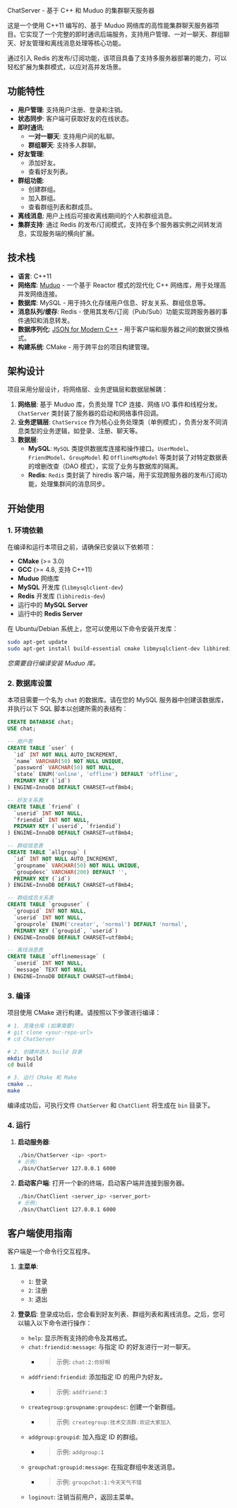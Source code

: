 ChatServer - 基于 C++ 和 Muduo 的集群聊天服务器

这是一个使用 C++11 编写的、基于 Muduo 网络库的高性能集群聊天服务器项目。它实现了一个完整的即时通讯后端服务，支持用户管理、一对一聊天、群组聊天、好友管理和离线消息处理等核心功能。

通过引入 Redis 的发布/订阅功能，该项目具备了支持多服务器部署的能力，可以轻松扩展为集群模式，以应对高并发场景。

## 功能特性

- **用户管理**: 支持用户注册、登录和注销。
- **状态同步**: 客户端可获取好友的在线状态。
- **即时通讯**:
    - **一对一聊天**: 支持用户间的私聊。
    - **群组聊天**: 支持多人群聊。
- **好友管理**:
    - 添加好友。
    - 查看好友列表。
- **群组功能**:
    - 创建群组。
    - 加入群组。
    - 查看群组列表和群成员。
- **离线消息**: 用户上线后可接收离线期间的个人和群组消息。
- **集群支持**: 通过 Redis 的发布/订阅模式，支持在多个服务器实例之间转发消息，实现服务端的横向扩展。

## 技术栈

- **语言**: C++11
- **网络库**: [Muduo](https://github.com/chenshuo/muduo) - 一个基于 Reactor 模式的现代化 C++ 网络库，用于处理高并发网络连接。
- **数据库**: MySQL - 用于持久化存储用户信息、好友关系、群组信息等。
- **消息队列/缓存**: Redis - 使用其发布/订阅（Pub/Sub）功能实现跨服务器的事件通知和消息转发。
- **数据序列化**: [JSON for Modern C++](https://github.com/nlohmann/json) - 用于客户端和服务器之间的数据交换格式。
- **构建系统**: CMake - 用于跨平台的项目构建管理。

## 架构设计

项目采用分层设计，将网络层、业务逻辑层和数据层解耦：
1.  **网络层**: 基于 Muduo 库，负责处理 TCP 连接、网络 I/O 事件和线程分发。`ChatServer` 类封装了服务器的启动和网络事件回调。
2.  **业务逻辑层**: `ChatService` 作为核心业务处理类（单例模式），负责分发不同消息类型的业务逻辑，如登录、注册、聊天等。
3.  **数据层**:
    - **MySQL**: `MySQL` 类提供数据库连接和操作接口。`UserModel`、`FriendModel`、`GroupModel` 和 `OfflineMsgModel` 等类封装了对特定数据表的增删改查（DAO 模式），实现了业务与数据库的隔离。
    - **Redis**: `Redis` 类封装了 hiredis 客户端，用于实现跨服务器的发布/订阅功能，处理集群间的消息同步。



## 开始使用

### 1. 环境依赖

在编译和运行本项目之前，请确保已安装以下依赖项：

- **CMake** (>= 3.0)
- **GCC** (>= 4.8, 支持 C++11)
- **Muduo** 网络库
- **MySQL** 开发库 (`libmysqlclient-dev`)
- **Redis** 开发库 (`libhiredis-dev`)
- 运行中的 **MySQL Server**
- 运行中的 **Redis Server**

在 Ubuntu/Debian 系统上，您可以使用以下命令安装开发库：
```bash
sudo apt-get update
sudo apt-get install build-essential cmake libmysqlclient-dev libhiredis-dev
```
*您需要自行编译安装 Muduo 库。*

### 2. 数据库设置

本项目需要一个名为 `chat` 的数据库。请在您的 MySQL 服务器中创建该数据库，并执行以下 SQL 脚本以创建所需的表结构：

```sql
CREATE DATABASE chat;
USE chat;

-- 用户表
CREATE TABLE `user` (
  `id` INT NOT NULL AUTO_INCREMENT,
  `name` VARCHAR(50) NOT NULL UNIQUE,
  `password` VARCHAR(50) NOT NULL,
  `state` ENUM('online', 'offline') DEFAULT 'offline',
  PRIMARY KEY (`id`)
) ENGINE=InnoDB DEFAULT CHARSET=utf8mb4;

-- 好友关系表
CREATE TABLE `friend` (
  `userid` INT NOT NULL,
  `friendid` INT NOT NULL,
  PRIMARY KEY (`userid`, `friendid`)
) ENGINE=InnoDB DEFAULT CHARSET=utf8mb4;

-- 群组信息表
CREATE TABLE `allgroup` (
  `id` INT NOT NULL AUTO_INCREMENT,
  `groupname` VARCHAR(50) NOT NULL UNIQUE,
  `groupdesc` VARCHAR(200) DEFAULT '',
  PRIMARY KEY (`id`)
) ENGINE=InnoDB DEFAULT CHARSET=utf8mb4;

-- 群组成员关系表
CREATE TABLE `groupuser` (
  `groupid` INT NOT NULL,
  `userid` INT NOT NULL,
  `grouprole` ENUM('creator', 'normal') DEFAULT 'normal',
  PRIMARY KEY (`groupid`, `userid`)
) ENGINE=InnoDB DEFAULT CHARSET=utf8mb4;

-- 离线消息表
CREATE TABLE `offlinemessage` (
  `userid` INT NOT NULL,
  `message` TEXT NOT NULL
) ENGINE=InnoDB DEFAULT CHARSET=utf8mb4;
```

### 3. 编译

项目使用 CMake 进行构建。请按照以下步骤进行编译：

```bash
# 1. 克隆仓库 (如果需要)
# git clone <your-repo-url>
# cd ChatServer

# 2. 创建并进入 build 目录
mkdir build
cd build

# 3. 运行 CMake 和 Make
cmake ..
make
```
编译成功后，可执行文件 `ChatServer` 和 `ChatClient` 将生成在 `bin` 目录下。

### 4. 运行

1.  **启动服务器**:
    ```bash
    ./bin/ChatServer <ip> <port>
    # 示例:
    ./bin/ChatServer 127.0.0.1 6000
    ```

2.  **启动客户端**:
    打开一个新的终端，启动客户端并连接到服务器。
    ```bash
    ./bin/ChatClient <server_ip> <server_port>
    # 示例:
    ./bin/ChatClient 127.0.0.1 6000
    ```

## 客户端使用指南

客户端是一个命令行交互程序。

1.  **主菜单**:
    - `1`: 登录
    - `2`: 注册
    - `3`: 退出

2.  **登录后**:
    登录成功后，您会看到好友列表、群组列表和离线消息。之后，您可以输入以下命令进行操作：

    - `help`: 显示所有支持的命令及其格式。
    - `chat:friendid:message`: 与指定 ID 的好友进行一对一聊天。
      - > 示例: `chat:2:你好啊`
    - `addfriend:friendid`: 添加指定 ID 的用户为好友。
      - > 示例: `addfriend:3`
    - `creategroup:groupname:groupdesc`: 创建一个新群组。
      - > 示例: `creategroup:技术交流群:欢迎大家加入`
    - `addgroup:groupid`: 加入指定 ID 的群组。
      - > 示例: `addgroup:1`
    - `groupchat:groupid:message`: 在指定群组中发送消息。
      - > 示例: `groupchat:1:今天天气不错`
    - `loginout`: 注销当前用户，返回主菜单。

